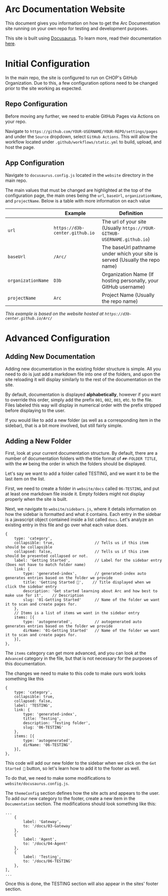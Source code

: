 # Arc Documentation Website

This document gives you information on how to get the Arc Documentation site running on your own repo for testing and
development purposes. 

This site is built using [Docusaurus](https://docusaurus.io/). To learn more, read their documentation 
[here](https://docusaurus.io/docs).

# Initial Configuration
In the main repo, the site is configured to run on CHOP's GitHub Organization. Due to this, a few configuration options
need to be changed prior to the site working as expected. 

## Repo Configuration
Before moving any further, we need to enable GitHub Pages via Actions on your repo.

Navigate to `https://github.com/YOUR-USERNAME/YOUR-REPO/settings/pages` and under the `Source` dropdown, select 
`GitHub Actions`. This will allow the workflow located under `.github/workflows/static.yml` to build, upload, and host
the page. 


## App Configuration
Navigate to `docusaurus.config.js` located in the `website` directory in the main repo. 

The main values that must be changed are highlighted at the top of the configuration page, the main ones being the
`url`, `baseUrl`, `organizationName`, and `projectName`. Below is a table with more information on each value

|                    | Example                        | Definition                                                                   |
|--------------------|--------------------------------|------------------------------------------------------------------------------|
| `url`              | `https://d3b-center.github.io` | The url of your site (Usually `https://YOUR-GITHUB-USERNAME.github.io`)      |
| `baseUrl`          | `/Arc/`                        | The baseUrl pathname under which your site is served (Usually the repo name) |
| `organizationName` | `D3b`                          | Organization Name (If hosting personally, your GitHub username)              |
| `projectName`      | `Arc`                          | Project Name (Usually the repo name)                                         |
*This example is based on the website hosted at `https://d3b-center.github.io/Arc/`*


# Advanced Configuration

## Adding New Documentation

Adding new documentation in the existing folder structure is simple. All you need to do is just add a markdown file
into one of the folders, and upon the site reloading it will display similarly to the rest of the documentation on the
site. 

By default, documentation is displayed **alphabetically**, however if you want to override this order, simply add 
the prefix `001`, `002`, `003`, etc. to the file. Files labeled this way will display in numerical order with the
prefix stripped before displaying to the user. 

If you would like to add a new folder (as well as a corresponding item in the sidebar), that is a bit more involved, but 
still fairly simple. 

## Adding a New Folder

First, look at your current documentation structure. By default, there are a number of documentation folders with the 
title format of `##-FOLDER TITLE`, with the `##` being the order in which the folders should be displayed. 

Let's say we want to add a folder called TESTING, and we want it to be the last item on the list. 

First, we need to create a folder in `website/docs` called `06-TESTING`, and put at least one markdown file inside it. 
Empty folders might not display properly when the site is built. 

Next, we navigate to `website/sidebars.js`, where it details information on how the sidebar is formatted and what it
contains. Each entry in the sidebar is a javascript object contained inside a list called `docs`. Let's analyze an 
existing entry in this file and go over what each value does. 

```
{
    type: 'category',
    collapsible: true,                  // Tells us if this item should be collapsible
    collapsed: false,                   // Tells us if this item should be presented collapsed or not. 
    label: 'Getting Started',           // Label for the sidebar entry (Does not have to match folder name)
    link: {
        type: 'generated-index',        // generated-index auto generates entries based on the folder we provide
        title: 'Getting Started 🔧',    // Title displayed when we click the sidebar entry
        description: 'Get started learning about Arc and how best to make use for it',    // Description
        slug: '01-Getting Started'      // Name of the folder we want it to scan and create pages for. 
    },
    // Items is a list of items we want in the sidebar entry
    items: [{
        type: 'autogenerated',          // autogenerated auto generates entries based on the folder we provide
        dirName: '01-Getting Started'   // Name of the folder we want it to scan and create pages for. 
    }],
},
```

The `items` category can get more advanced, and you can look at the `Advanced` category in the file, but that is not
necessary for the purposes of this documentation. 

The changes we need to make to this code to make ours work looks something like this
```
{
    type: 'category',
    collapsible: true,
    collapsed: false,
    label: 'TESTING',
    link: {
        type: 'generated-index',
        title: 'Testing',
        description: 'Testing folder',
        slug: '06-TESTING'
    },
    items: [{
        type: 'autogenerated',
        dirName: '06-TESTING'
    }],
},
```

This code will add our new folder to the sidebar when we click on the `Get Started 🚀` button, so let's learn how to 
add it to the footer as well. 

To do that, we need to make some modifications to `website/docusaurus.config.js`. 

The `themeConfig` section defines how the site acts and appears to the user. To add our new category to the footer, 
create a new item in the `Documentation` section. The modifications should look something like this:

```
...
    {
        label: 'Gateway',
        to: '/docs/03-Gateway'
    },
    {
        label: 'Agent',
        to: '/docs/04-Agent'
    },
    {
        label: 'Testing', 
        to: '/docs/06-TESTING'
    },
],
...
```

Once this is done, the TESTING section will also appear in the sites' footer section. 
